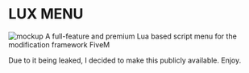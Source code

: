# LUX MENU
![mockup](mockup.png)
A full-feature and premium Lua based script menu for the modification framework FiveM

Due to it being leaked, I decided to make this publicly available. Enjoy.

